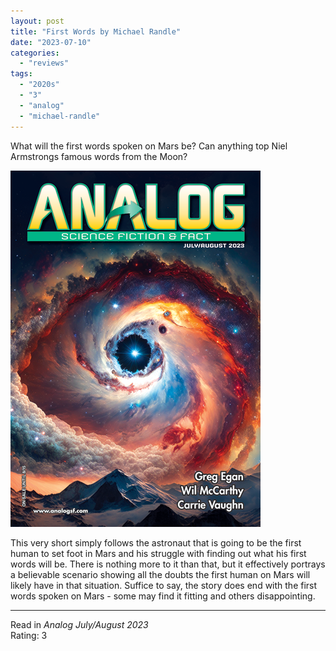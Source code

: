```yaml
---
layout: post
title: "First Words by Michael Randle"
date: "2023-07-10"
categories:
  - "reviews"
tags:
  - "2020s"
  - "3"
  - "analog"
  - "michael-randle"
---
```


What will the first words spoken on Mars be? Can anything top Niel Armstrongs famous words from the Moon?

![](/assets/images/img_8973.png)

This very short simply follows the astronaut that is going to be the first human to set foot in Mars and his struggle with finding out what his first words will be. There is nothing more to it than that, but it effectively portrays a believable scenario showing all the doubts the first human on Mars will likely have in that situation. Suffice to say, the story does end with the first words spoken on Mars - some may find it fitting and others disappointing.

* * *

Read in _Analog July/August 2023_\
Rating: 3
